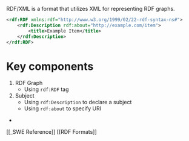 RDF/XML is a format that utilizes XML for representing RDF graphs.

```xml
<rdf:RDF xmlns:rdf="http://www.w3.org/1999/02/22-rdf-syntax-ns#">
	<rdf:Description rdf:about="http://example.com/item">
		<title>Example Item</title>
	</rdf:Description>
</rdf:RDF>
```

# Key components
1. RDF Graph
	- Using `rdf:RDF` tag
2. Subject
	- Using `rdf:Description` to declare a subject
	- Using `rdf:about` to specify URI
-


[[_SWE Reference]]
[[RDF Formats]]